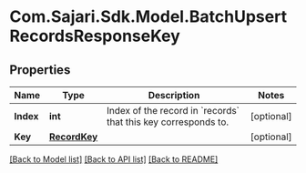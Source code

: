 # Com.Sajari.Sdk.Model.BatchUpsertRecordsResponseKey
## Properties

Name | Type | Description | Notes
------------ | ------------- | ------------- | -------------
**Index** | **int** | Index of the record in &#x60;records&#x60; that this key corresponds to. | [optional] 
**Key** | [**RecordKey**](RecordKey.md) |  | [optional] 

[[Back to Model list]](../README.md#documentation-for-models) [[Back to API list]](../README.md#documentation-for-api-endpoints) [[Back to README]](../README.md)

